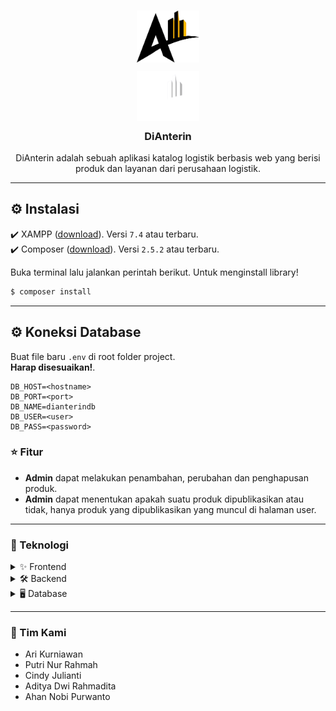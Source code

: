 <h3 align="center">
  <img src="https://raw.githubusercontent.com/riikurniawan/aplikasi-katalog-logistik/master/assets/images/logo.png#gh-light-mode-only" width="100" alt="Logo" style="margin-bottom:10px"/><br/>
  <img src="https://raw.githubusercontent.com/riikurniawan/aplikasi-katalog-logistik/master/assets/images/logo-dianterin.png#gh-dark-mode-only" width="100" alt="Logo" style="margin-bottom:10px"/><br/>
  DiAnterin
</h3>

<p align="center"> 
  DiAnterin adalah sebuah aplikasi katalog logistik berbasis web yang berisi produk dan layanan dari perusahaan logistik. 
</p>

---

## ⚙️ Instalasi

✔️ XAMPP ([download](https://www.apachefriends.org/download.html)). Versi `7.4` atau terbaru. <br/>
✔️ Composer ([download](https://getcomposer.org)). Versi `2.5.2` atau terbaru.

Buka terminal lalu jalankan perintah berikut. Untuk menginstall library!
```bash
$ composer install
```

---

## ⚙️ Koneksi Database
Buat file baru `.env` di root folder project. <br/>
**Harap disesuaikan!**.
```
DB_HOST=<hostname>
DB_PORT=<port>
DB_NAME=dianterindb
DB_USER=<user>
DB_PASS=<password>
```


### ⭐️ Fitur
- **Admin** dapat melakukan penambahan, perubahan dan penghapusan produk.
- **Admin** dapat menentukan apakah suatu produk dipublikasikan atau tidak, hanya produk yang dipublikasikan yang muncul di halaman user.

---

### 🚀 Teknologi
<details>
<summary>✨ Frontend</summary>
  
[![Bootstrap][Bootstrap.com]][Bootstrap-url]
  
</details>

<details>
<summary>🛠 Backend</summary>
  
[![Laravel][Laravel.com]][Laravel-url]
  
</details>

<details>
<summary>🖥 Database</summary>
  
[![MariaDB][Mariadb.org]][Mariadb-url]
  
</details>

---

### 🤝 Tim Kami
* Ari Kurniawan
* Putri Nur Rahmah
* Cindy Julianti
* Aditya Dwi Rahmadita
* Ahan Nobi Purwanto

<!-- Badge dan URL Teknologi -->
[Bootstrap.com]: https://img.shields.io/badge/Bootstrap-563D7C?style=for-the-badge&logo=bootstrap&logoColor=white
[Bootstrap-url]: https://getbootstrap.com

[Laravel.com]: https://img.shields.io/badge/Laravel-FF2D20?style=for-the-badge&logo=laravel&logoColor=white
[Laravel-url]: https://laravel.com

[Mariadb.org]: https://img.shields.io/badge/mariadb-000000?style=for-the-badge&logo=mariadb&logoColor=white
[Mariadb-url]: https://mariadb.org/
